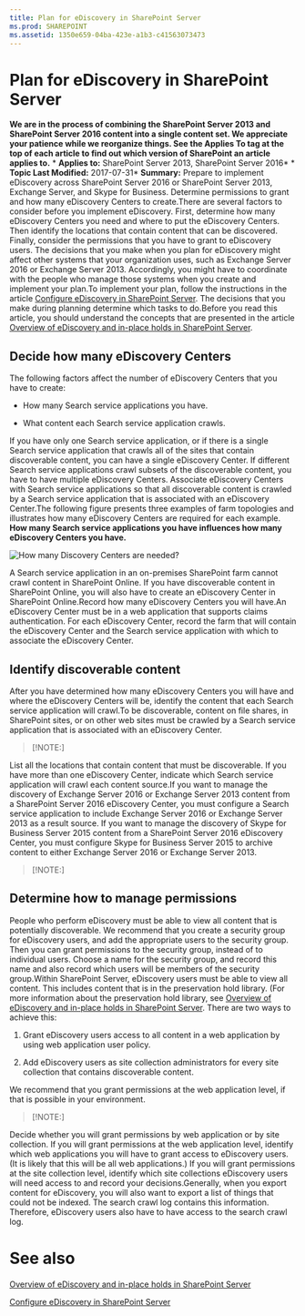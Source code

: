 ```yaml
---
title: Plan for eDiscovery in SharePoint Server
ms.prod: SHAREPOINT
ms.assetid: 1350e659-04ba-423e-a1b3-c41563073473
---
```



# Plan for eDiscovery in SharePoint Server
 **We are in the process of combining the SharePoint Server 2013 and SharePoint Server 2016 content into a single content set. We appreciate your patience while we reorganize things. See the Applies To tag at the top of each article to find out which version of SharePoint an article applies to.** * **Applies to:** SharePoint Server 2013, SharePoint Server 2016*  * **Topic Last Modified:** 2017-07-31* **Summary:** Prepare to implement eDiscovery across SharePoint Server 2016 or SharePoint Server 2013, Exchange Server, and Skype for Business. Determine permissions to grant and how many eDiscovery Centers to create.There are several factors to consider before you implement eDiscovery. First, determine how many eDiscovery Centers you need and where to put the eDiscovery Centers. Then identify the locations that contain content that can be discovered. Finally, consider the permissions that you have to grant to eDiscovery users. The decisions that you make when you plan for eDiscovery might affect other systems that your organization uses, such as Exchange Server 2016 or Exchange Server 2013. Accordingly, you might have to coordinate with the people who manage those systems when you create and implement your plan.To implement your plan, follow the instructions in the article  [Configure eDiscovery in SharePoint Server](html/configure-ediscovery-in-sharepoint-server.md). The decisions that you make during planning determine which tasks to do.Before you read this article, you should understand the concepts that are presented in the article  [Overview of eDiscovery and in-place holds in SharePoint Server](html/overview-of-ediscovery-and-in-place-holds-in-sharepoint-server.md).
## Decide how many eDiscovery Centers
<a name="where-discovery-centers"> </a>

The following factors affect the number of eDiscovery Centers that you have to create:
- How many Search service applications you have.
    
  
- What content each Search service application crawls.
    
  
If you have only one Search service application, or if there is a single Search service application that crawls all of the sites that contain discoverable content, you can have a single eDiscovery Center. If different Search service applications crawl subsets of the discoverable content, you have to have multiple eDiscovery Centers. Associate eDiscovery Centers with Search service applications so that all discoverable content is crawled by a Search service application that is associated with an eDiscovery Center.The following figure presents three examples of farm topologies and illustrates how many eDiscovery Centers are required for each example. **How many Search service applications you have influences how many eDiscovery Centers you have.**
  
    
    
![How many Discovery Centers are needed?](images/)
  
    
    
A Search service application in an on-premises SharePoint farm cannot crawl content in SharePoint Online. If you have discoverable content in SharePoint Online, you will also have to create an eDiscovery Center in SharePoint Online.Record how many eDiscovery Centers you will have.An eDiscovery Center must be in a web application that supports claims authentication. For each eDiscovery Center, record the farm that will contain the eDiscovery Center and the Search service application with which to associate the eDiscovery Center.
## Identify discoverable content
<a name="identify-content"> </a>

After you have determined how many eDiscovery Centers you will have and where the eDiscovery Centers will be, identify the content that each Search service application will crawl.To be discoverable, content on file shares, in SharePoint sites, or on other web sites must be crawled by a Search service application that is associated with an eDiscovery Center.
> [!NOTE:]

  
    
    

List all the locations that contain content that must be discoverable. If you have more than one eDiscovery Center, indicate which Search service application will crawl each content source.If you want to manage the discovery of Exchange Server 2016 or Exchange Server 2013 content from a SharePoint Server 2016 eDiscovery Center, you must configure a Search service application to include Exchange Server 2016 or Exchange Server 2013 as a result source. If you want to manage the discovery of Skype for Business Server 2015 content from a SharePoint Server 2016 eDiscovery Center, you must configure Skype for Business Server 2015 to archive content to either Exchange Server 2016 or Exchange Server 2013.
> [!NOTE:]

  
    
    


## Determine how to manage permissions
<a name="permissions"> </a>

People who perform eDiscovery must be able to view all content that is potentially discoverable. We recommend that you create a security group for eDiscovery users, and add the appropriate users to the security group. Then you can grant permissions to the security group, instead of to individual users. Choose a name for the security group, and record this name and also record which users will be members of the security group.Within SharePoint Server, eDiscovery users must be able to view all content. This includes content that is in the preservation hold library. (For more information about the preservation hold library, see  [Overview of eDiscovery and in-place holds in SharePoint Server](html/overview-of-ediscovery-and-in-place-holds-in-sharepoint-server.md). There are two ways to achieve this:
1. Grant eDiscovery users access to all content in a web application by using web application user policy.
    
  
2. Add eDiscovery users as site collection administrators for every site collection that contains discoverable content.
    
  
We recommend that you grant permissions at the web application level, if that is possible in your environment.
> [!NOTE:]

  
    
    

Decide whether you will grant permissions by web application or by site collection. If you will grant permissions at the web application level, identify which web applications you will have to grant access to eDiscovery users. (It is likely that this will be all web applications.) If you will grant permissions at the site collection level, identify which site collections eDiscovery users will need access to and record your decisions.Generally, when you export content for eDiscovery, you will also want to export a list of things that could not be indexed. The search crawl log contains this information. Therefore, eDiscovery users also have to have access to the search crawl log.
# See also

#### 

 [Overview of eDiscovery and in-place holds in SharePoint Server](html/overview-of-ediscovery-and-in-place-holds-in-sharepoint-server.md)
  
    
    
 [Configure eDiscovery in SharePoint Server](html/configure-ediscovery-in-sharepoint-server.md)
  
    
    

  
    
    

